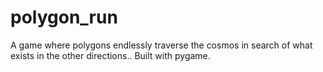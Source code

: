 # polygon_run
A game where polygons endlessly traverse the cosmos in search of what exists in the other directions.. Built with pygame.
